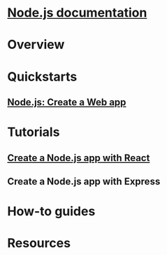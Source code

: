 
# [Node.js documentation](overview-of-nodejs-tools-for-visual-studio.md)
# Overview
# Quickstarts
## [Node.js: Create a Web app](../ide/quickstart-nodejs.md?context=visualstudio/nodejs/toc.md)
# Tutorials
## [Create a Node.js app with React](tutorial-nodejs-with-react-and-jsx.md)
## Create a Node.js app with Express
# How-to guides
# Resources
